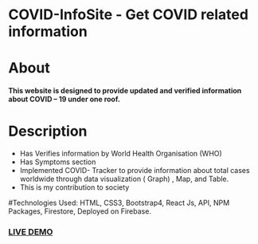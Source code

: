 # COVID-InfoSite - Get COVID related information 

# About 
#### This website is designed to provide updated and verified information about COVID – 19 under one roof.


# Description
- Has Verifies information by World Health Organisation (WHO)
- Has Symptoms section 
-	Implemented COVID- Tracker to provide information about total cases worldwide through data visualization ( Graph) , Map, and Table.
- This is my contribution to society

#Technologies Used: 
HTML, CSS3, Bootstrap4, React Js, API, NPM Packages, Firestore, Deployed on Firebase.

### [LIVE DEMO](https://covid-19-tracker-72720.web.app/)
